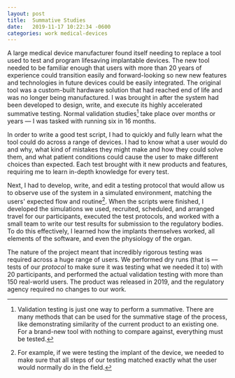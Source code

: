 ```yaml
---
layout: post
title:	Summative Studies
date:   2019-11-17 10:22:34 -0600
categories: work medical-devices
---
```


A large medical device manufacturer found itself needing to replace a tool used to test and program lifesaving implantable devices. The new tool needed to be familiar enough that users with more than 20 years of experience could transition easily and forward-looking so new new features and technologies in future devices could be easily integrated. The original tool was a custom-built hardware solution that had reached end of life and was no longer being manufactured. I was brought in after the system had been developed to design, write, and execute its highly accelerated summative testing. Normal validation studies[^validation] take place over months or years — I was tasked with running six in 16 months.

In order to write a good test script, I had to quickly and fully learn what the tool could do across a range of devices. I had to know what a user would do and why, what kind of mistakes they might make and how they could solve them, and what patient conditions could cause the user to make different choices than expected. Each test brought with it new products and features, requiring me to learn in-depth knowledge for every test.

Next, I had to develop, write, and edit a testing protocol that would allow us to observe use of the system in a simulated environment, matching the users' expected flow and routine[^implant]. When the scripts were finished, I developed the simulations we used, recruited, scheduled, and arranged travel for our participants, executed the test protocols, and worked with a small team to write our test results for submission to the regulatory bodies. To do this effectively, I learned how the implants themselves worked, all elements of the software, and even the physiology of the organ. 

The nature of the project meant that incredibly rigorous testing was required across a huge range of users. We performed dry runs (that is — tests of our _protocol_ to make sure it was testing what we needed it to) with 20 participants, and performed the actual validation testing with more than 150 real-world users. The product was released in 2019, and the regulatory agency required no changes to our work.

[^validation]: Validation testing is just one way to perform a summative. There are many methods that can be used for the summative stage of the process, like demonstrating similarity of the current product to an existing one. For a brand-new tool with nothing to compare against, everything must be tested.

[^implant]: For example, if we were testing the implant of the device, we needed to make sure that all steps of our testing matched exactly what the user would normally do in the field.